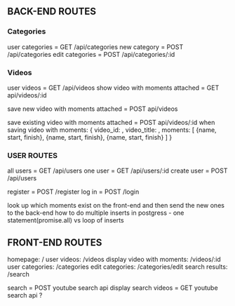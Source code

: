 ## BACK-END ROUTES

### Categories
user categories = GET /api/categories
new category = POST /api/categories
edit categories = POST /api/categories/:id


### Videos
user videos = GET /api/videos
show video with moments attached = GET api/videos/:id

save new video with moments attached = POST api/videos

save existing video with moments attached = 
POST api/videos/:id
when saving video with moments:
{
  video_id: ,
  video_title: ,
  moments: 
  [
    {name, start, finish},
    {name, start, finish},
    {name, start, finish}
  ]
}

### USER ROUTES
all users = GET /api/users
one user = GET /api/users/:id
create user = POST /api/users

register = POST /register
log in = POST /login

look up which moments exist on the front-end and then send the new ones to the back-end
how to do multiple inserts in postgress - one statement(promise.all) vs loop of inserts


## FRONT-END ROUTES

homepage: /
user videos: /videos
display video with moments: /videos/:id
user categories: /categories
edit categories: /categories/edit
search results: /search

search = POST youtube search api
display search videos = GET youtube search api ?


